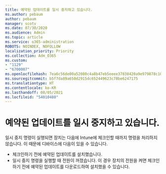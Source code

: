 ```yaml
---
title: 예약된 업데이트를 일시 중지하고 있습니다.
ms.author: pebaum
author: pebaum
manager: scotv
ms.date: 07/30/2020
ms.audience: Admin
ms.topic: article
ms.service: o365-administration
ROBOTS: NOINDEX, NOFOLLOW
localization_priority: Priority
ms.collection: Adm_O365
ms.custom:
- "1129"
- "6700007"
ms.openlocfilehash: 7ea6c56de00a52080c4a8b47eb5eeee37838420a9e979878c10aeb12885a8b99
ms.sourcegitcommit: b5f7da89a650d2915dc652449623c78be6247175
ms.translationtype: HT
ms.contentlocale: ko-KR
ms.lasthandoff: 08/05/2021
ms.locfileid: "54010480"
---
```

# <a name="pausing-scheduled-updates"></a>예약된 업데이트를 일시 중지하고 있습니다.

일시 중지 명령이 실행되면 장치는 다음에 Intune에 체크인할 때까지 명령을 처리하지 않습니다. 이 때문에 디바이스에 다음이 있을 수 있습니다.

- 체크인하기 전에 예약된 업데이트를 설치했습니다.
- 일시 중지 명령을 실행할 때 전원이 꺼졌습니다. 이 경우 장치의 전원을 켜면 체크인하기 전에 예약된 업데이트를 다운로드하여 설치했을 수 있습니다.